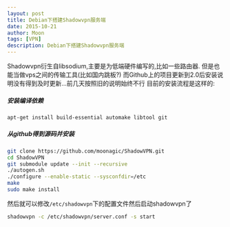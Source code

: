 ```yaml
---
layout: post
title: Debian下搭建Shadowvpn服务端
date: 2015-10-21
author: Moon
tags: [VPN]
description: Debian下搭建Shadowvpn服务端
---
```



Shadowvpn衍生自libsodium,主要是为低端硬件编写的,比如一些路由器.
但是也能当做vps之间的传输工具(比如国内跳板?)
而Github上的项目更新到2.0后安装说明没有得到及时更新...前几天按照旧的说明始终不行
目前的安装流程是这样的:

##### 安装编译依赖
```bash
apt-get install build-essential automake libtool git
```

##### 从github得到源码并安装
```bash
git clone https://github.com/moonagic/ShadowVPN.git
cd ShadowVPN
git submodule update --init --recursive
./autogen.sh
./configure --enable-static --sysconfdir=/etc
make
sudo make install
```

然后就可以修改`/etc/shadowvpn`下的配置文件然后启动shadowvpn了
```bash
shadowvpn -c /etc/shadowvpn/server.conf -s start
```